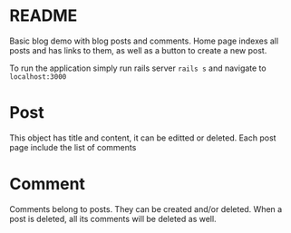 # README

Basic blog demo with blog posts and comments.
Home page indexes all posts and has links to them, as well as a button to create a new post.

To run the application simply run rails server `rails s` and navigate to `localhost:3000`

# Post

This object has title and content, it can be editted or deleted. Each post page include the list of comments

# Comment

Comments belong to posts. They can be created and/or deleted. When a post is deleted, all its comments will be deleted as well. 
